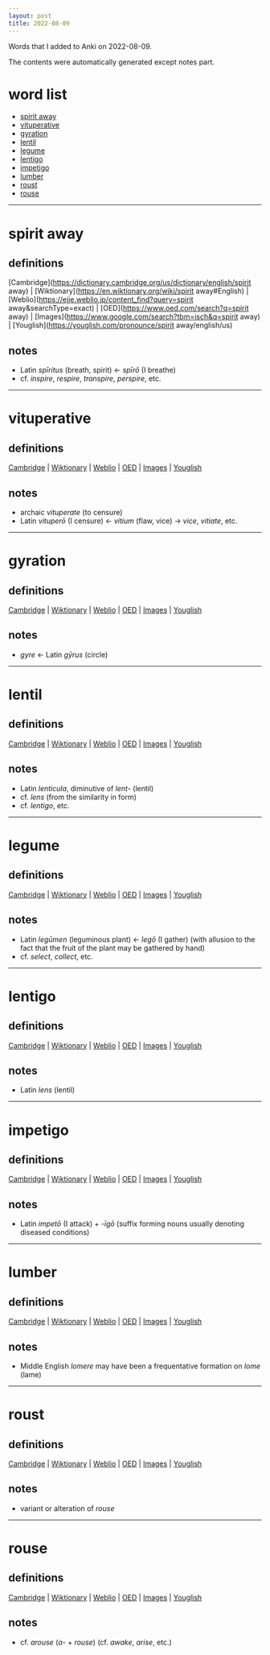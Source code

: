 ```yaml
---
layout: post
title: 2022-08-09
---
```


Words that I added to Anki on 2022-08-09.

The contents were automatically generated except notes part.
# word list
- [spirit away](#spirit-away)
- [vituperative](#vituperative)
- [gyration](#gyration)
- [lentil](#lentil)
- [legume](#legume)
- [lentigo](#lentigo)
- [impetigo](#impetigo)
- [lumber](#lumber)
- [roust](#roust)
- [rouse](#rouse)

---

# spirit away
## definitions
[Cambridge](https://dictionary.cambridge.org/us/dictionary/english/spirit away)
|
[Wiktionary](https://en.wiktionary.org/wiki/spirit away#English)
|
[Weblio](https://ejje.weblio.jp/content_find?query=spirit away&searchType=exact)
|
[OED](https://www.oed.com/search?q=spirit away)
|
[Images](https://www.google.com/search?tbm=isch&q=spirit away)
|
[Youglish](https://youglish.com/pronounce/spirit away/english/us)

## notes
- Latin *spīritus* (breath, spirit) &lt;- *spīrō* (I breathe)
- cf. *inspire*, *respire*, *transpire*, *perspire*, etc.

---

# vituperative
## definitions
[Cambridge](https://dictionary.cambridge.org/us/dictionary/english/vituperative)
|
[Wiktionary](https://en.wiktionary.org/wiki/vituperative#English)
|
[Weblio](https://ejje.weblio.jp/content_find?query=vituperative&searchType=exact)
|
[OED](https://www.oed.com/search?q=vituperative)
|
[Images](https://www.google.com/search?tbm=isch&q=vituperative)
|
[Youglish](https://youglish.com/pronounce/vituperative/english/us)

## notes
- archaic *vituperate* (to censure)
- Latin *vituperō* (I censure) &lt;- *vitium* (flaw, vice) -&gt; *vice*, *vitiate*, etc.

---

# gyration
## definitions
[Cambridge](https://dictionary.cambridge.org/us/dictionary/english/gyration)
|
[Wiktionary](https://en.wiktionary.org/wiki/gyration#English)
|
[Weblio](https://ejje.weblio.jp/content_find?query=gyration&searchType=exact)
|
[OED](https://www.oed.com/search?q=gyration)
|
[Images](https://www.google.com/search?tbm=isch&q=gyration)
|
[Youglish](https://youglish.com/pronounce/gyration/english/us)

## notes
- *gyre* &lt;- Latin *gȳrus* (circle)

---

# lentil
## definitions
[Cambridge](https://dictionary.cambridge.org/us/dictionary/english/lentil)
|
[Wiktionary](https://en.wiktionary.org/wiki/lentil#English)
|
[Weblio](https://ejje.weblio.jp/content_find?query=lentil&searchType=exact)
|
[OED](https://www.oed.com/search?q=lentil)
|
[Images](https://www.google.com/search?tbm=isch&q=lentil)
|
[Youglish](https://youglish.com/pronounce/lentil/english/us)

## notes
- Latin *lenticula*, diminutive of *lent-* (lentil)
- cf. *lens* (from the similarity in form)
- cf. *lentigo*, etc.

---

# legume
## definitions
[Cambridge](https://dictionary.cambridge.org/us/dictionary/english/legume)
|
[Wiktionary](https://en.wiktionary.org/wiki/legume#English)
|
[Weblio](https://ejje.weblio.jp/content_find?query=legume&searchType=exact)
|
[OED](https://www.oed.com/search?q=legume)
|
[Images](https://www.google.com/search?tbm=isch&q=legume)
|
[Youglish](https://youglish.com/pronounce/legume/english/us)

## notes
- Latin *legūmen* (leguminous plant) &lt;- *legō* (I gather) (with allusion to the fact that the fruit of the plant may be gathered by hand)
- cf. *select*, *collect*, etc.

---

# lentigo
## definitions
[Cambridge](https://dictionary.cambridge.org/us/dictionary/english/lentigo)
|
[Wiktionary](https://en.wiktionary.org/wiki/lentigo#English)
|
[Weblio](https://ejje.weblio.jp/content_find?query=lentigo&searchType=exact)
|
[OED](https://www.oed.com/search?q=lentigo)
|
[Images](https://www.google.com/search?tbm=isch&q=lentigo)
|
[Youglish](https://youglish.com/pronounce/lentigo/english/us)

## notes
- Latin *lens* (lentil)

---

# impetigo
## definitions
[Cambridge](https://dictionary.cambridge.org/us/dictionary/english/impetigo)
|
[Wiktionary](https://en.wiktionary.org/wiki/impetigo#English)
|
[Weblio](https://ejje.weblio.jp/content_find?query=impetigo&searchType=exact)
|
[OED](https://www.oed.com/search?q=impetigo)
|
[Images](https://www.google.com/search?tbm=isch&q=impetigo)
|
[Youglish](https://youglish.com/pronounce/impetigo/english/us)

## notes
- Latin *impetō* (I attack) + *-īgō* (suffix forming nouns usually denoting diseased conditions)

---

# lumber
## definitions
[Cambridge](https://dictionary.cambridge.org/us/dictionary/english/lumber)
|
[Wiktionary](https://en.wiktionary.org/wiki/lumber#English)
|
[Weblio](https://ejje.weblio.jp/content_find?query=lumber&searchType=exact)
|
[OED](https://www.oed.com/search?q=lumber)
|
[Images](https://www.google.com/search?tbm=isch&q=lumber)
|
[Youglish](https://youglish.com/pronounce/lumber/english/us)

## notes
- Middle English *lomere* may have been a frequentative formation on *lome* (lame)

---

# roust
## definitions
[Cambridge](https://dictionary.cambridge.org/us/dictionary/english/roust)
|
[Wiktionary](https://en.wiktionary.org/wiki/roust#English)
|
[Weblio](https://ejje.weblio.jp/content_find?query=roust&searchType=exact)
|
[OED](https://www.oed.com/search?q=roust)
|
[Images](https://www.google.com/search?tbm=isch&q=roust)
|
[Youglish](https://youglish.com/pronounce/roust/english/us)

## notes
- variant or alteration of *rouse*

---

# rouse
## definitions
[Cambridge](https://dictionary.cambridge.org/us/dictionary/english/rouse)
|
[Wiktionary](https://en.wiktionary.org/wiki/rouse#English)
|
[Weblio](https://ejje.weblio.jp/content_find?query=rouse&searchType=exact)
|
[OED](https://www.oed.com/search?q=rouse)
|
[Images](https://www.google.com/search?tbm=isch&q=rouse)
|
[Youglish](https://youglish.com/pronounce/rouse/english/us)

## notes
- cf. *arouse* (*a-* + *rouse*) (cf. *awake*, *arise*, etc.)

